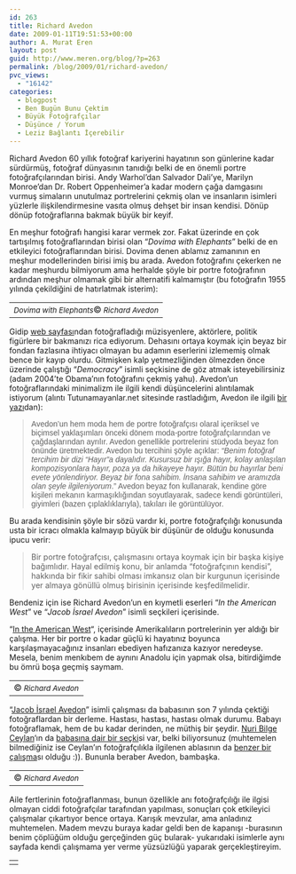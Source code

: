 ```yaml
---
id: 263
title: Richard Avedon
date: 2009-01-11T19:51:53+00:00
author: A. Murat Eren
layout: post
guid: http://www.meren.org/blog/?p=263
permalink: /blog/2009/01/richard-avedon/
pvc_views:
  - "16142"
categories:
  - blogpost
  - Ben Bugün Bunu Çektim
  - Büyük Fotoğrafçılar
  - Düşünce / Yorum
  - Leziz Bağlantı İçerebilir
---
```

Richard Avedon 60 yıllık fotoğraf kariyerini hayatının son günlerine kadar sürdürmüş, fotoğraf dünyasının tanıdığı belki de en önemli portre fotoğrafçılarından birisi. Andy Warhol&#8217;dan Salvador Dali&#8217;ye, Marilyn Monroe&#8217;dan Dr. Robert Oppenheimer&#8217;a kadar modern çağa damgasını vurmuş simaların unutulmaz portrelerini çekmiş olan ve insanların isimleri yüzlerle ilişkilendirmesine vasıta olmuş dehşet bir insan kendisi. Dönüp dönüp fotoğraflarına bakmak büyük bir keyif.

En meşhur fotoğrafı hangisi karar vermek zor. Fakat üzerinde en çok tartışılmış fotoğraflarından birisi olan &#8220;_Dovima with Elephants_&#8221; belki de en etkileyici fotoğraflarından birisi. Dovima denen ablamız zamanının en meşhur modellerinden birisi imiş bu arada. Avedon fotoğrafını çekerken ne kadar meşhurdu bilmiyorum ama herhalde şöyle bir portre fotoğrafının ardından meşhur olmamak gibi bir alternatifi kalmamıştır (bu fotoğrafın 1955 yılında çekildiğini de hatırlatmak isterim):

<table border="0" width="100%">
  <tr>
    <td align="center">
      <img src="{{ site.baseurl }}/images/richard-avedon-avedon-3.jpg" alt="" /><br /> <em><small>Dovima with Elephants</small></em><span class="gphoto-photocaption-caption">©</span><em><small> Richard Avedon</small></em>
    </td>
  </tr>
</table>

Gidip [web sayfası](http://www.richardavedon.com/)ndan fotoğrafladığı müzisyenlere, aktörlere, politik figürlere bir bakmanızı rica ediyorum. Dehasını ortaya koymak için beyaz bir fondan fazlasına ihtiyacı olmayan bu adamın eserlerini izlememiş olmak bence bir kayıp olurdu. Gitmişken kalp yetmezliğinden ölmezden önce üzerinde çalıştığı &#8220;_Democracy_&#8221; isimli seçkisine de göz atmak isteyebilirsiniz (adam 2004&#8217;te Obama&#8217;nın fotoğrafını çekmiş yahu). Avedon&#8217;un fotoğraflarındaki minimalizm ile ilgili kendi düşüncelerini alıntılamak istiyorum (alıntı Tutunamayanlar.net sitesinde rastladığım, Avedon ile ilgili [bir yazı](http://www.tutunamayanlar.net/detail.php?id=117)dan):

> <span style="font-family: Arial;">Avedon’un hem moda hem de portre fotoğrafçısı olaral içeriksel ve biçimsel yaklaşımları önceki dönem moda-portre fotoğrafçılarından ve çağdaşlarından ayrılır. Avedon genellikle portrelerini stüdyoda beyaz fon önünde üretmektedir. Avedon bu tercihini şöyle açıklar: <em>&#8220;Benim fotoğraf tercihim bir dizi &#8220;Hayır&#8221;a dayalıdır. Kusursuz bir ışığa hayır, kolay anlaşılan kompozisyonlara hayır, poza ya da hikayeye hayır. Bütün bu hayırlar beni evete yönlendiriyor. Beyaz bir fona sahibim. İnsana sahibim ve aramızda olan şeyle ilgileniyorum</em>.&#8221; Avedon beyaz fon kullanarak, kendine göre kişileri mekanın karmaşıklığından soyutlayarak, sadece kendi görüntüleri, giyimleri (bazen çıplaklıklarıyla), takıları ile görüntülüyor.</span>

Bu arada kendisinin şöyle bir sözü vardır ki, portre fotoğrafçılığı konusunda usta bir icracı olmakla kalmayıp büyük bir düşünür de olduğu konusunda ipucu verir:

> Bir portre fotoğrafçısı, çalışmasını ortaya koymak için bir başka kişiye bağımlıdır. Hayal edilmiş konu, bir anlamda &#8220;fotoğrafçının kendisi&#8221;, hakkında bir fikir sahibi olması imkansız olan bir kurgunun içerisinde yer almaya gönüllü olmuş birisinin içerisinde keşfedilmelidir.

 <span style="font-family: Verdana,Arial,Helvetica,sans-serif; font-size: x-small;"></span>

Bendeniz için ise Richard Avedon&#8217;un en kıymetli eserleri &#8220;_In the American West_&#8221; ve &#8220;_Jacob İsrael Avedon_&#8221; isimli seçkileri içerisinde.

&#8220;[In the American West](http://www.richardavedon.com/#s=0&a=0&mi=2&pt=1&pi=10000&p=7&at=0)&#8220;, içerisinde Amerikalıların portrelerinin yer aldığı bir çalışma. Her bir portre o kadar güçlü ki hayatınız boyunca karşılaşmayacağınız insanları ebediyen hafızanıza kazıyor neredeyse. Mesela, benim menkıbem de aynını Anadolu için yapmak olsa, bitirdiğimde bu ömrü boşa geçmiş saymam.

<table border="0" width="100%">
  <tr>
    <td align="center">
      <img src="{{ site.baseurl }}/images/richard-avedon-avedon-1.jpg" alt="" /><br /> <span class="gphoto-photocaption-caption">©</span><em><small> Richard Avedon</small></em>
    </td>
  </tr>
</table>

&#8220;[Jacob İsrael Avedon](http://richardavedon.com/#s=0&a=0&mi=2&pt=1&pi=10000&p=8&at=0)&#8221; isimli çalışması da babasının son 7 yılında çektiği fotoğraflardan bir derleme. Hastası, hastası, hastası olmak durumu. Babayı fotoğraflamak, hem de bu kadar derinden, ne müthiş bir şeydir. [Nuri Bilge Ceylan](http://www.meren.org/blog/2008/05/nuri-bilge-ceylan-sinematografi-fotograf/)&#8216;ın da [babasına dair bir seçki](http://www.nuribilgeceylan.com/photography/formyfather1.php?sid=1)si var, belki biliyorsunuz (muhtemelen bilmediğiniz ise Ceylan&#8217;ın fotoğrafçılıkla ilgilenen ablasının da [benzer bir çalışma](http://www.emineceylan.com/default.asp?node=Node_Images&mnu_id=2&frm_CatId=57)sı olduğu :)). Bununla beraber Avedon, bambaşka.

<table border="0" width="100%">
  <tr>
    <td align="center">
      <img src="{{ site.baseurl }}/images/richard-avedon-avedon-2.jpg" alt="" /><br /> <span class="gphoto-photocaption-caption">©</span><em><small> Richard Avedon</small></em>
    </td>
  </tr>
</table>

Aile fertlerinin fotoğraflanması, bunun özellikle anı fotoğrafçılığı ile ilgisi olmayan ciddi fotoğrafçılar tarafından yapılması, sonuçları çok etkileyici çalışmalar çıkartıyor bence ortaya. Karışık mevzular, ama anladınız muhtemelen. Madem mevzu buraya kadar geldi ben de kapanışı -burasının benim çöplüğüm olduğu gerçeğinden güç bularak- yukarıdaki isimlerle aynı sayfada kendi çalışmama yer verme yüzsüzlüğü yaparak gerçekleştireyim.

<table border="0" width="100%">
  <tr>
    <td align="center">
      <img src="{{ site.baseurl }}/images/richard-avedon-anne.jpg" alt="" />
    </td>
  </tr>
</table>
